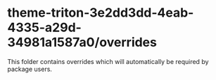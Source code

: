 # theme-triton-3e2dd3dd-4eab-4335-a29d-34981a1587a0/overrides

This folder contains overrides which will automatically be required by package users.
